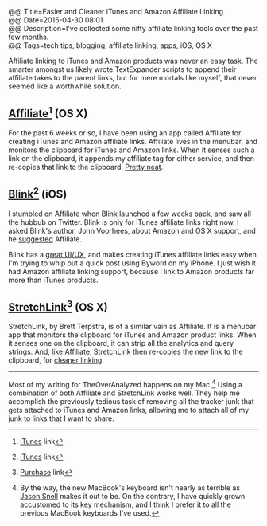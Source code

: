 @@ Title=Easier and Cleaner iTunes and Amazon Affiliate Linking    
@@ Date=2015-04-30 08:01  
@@ Description=I've collected some nifty affiliate linking tools over the past few months.  
@@ Tags=tech tips, blogging, affiliate linking, apps, iOS, OS X  

Affiliate linking to iTunes and Amazon products was never an easy task. The smarter amongst us likely wrote TextExpander scripts to append their affiliate takes to the parent links, but for mere mortals like myself, that never seemed like a worthwhile solution. 

## [Affiliate](http://www.bytesizeapps.net)[^af] (OS X)

For the past 6 weeks or so, I have been using an app called Affiliate for creating iTunes and Amazon affiliate links. Affiliate lives in the menubar, and monitors the clipboard for iTunes and Amazon links. When it senses such a link on the clipboard, it appends my affiliate tag for either service, and then re-copies that link to the clipboard. [Pretty neat](http://www.macstories.net/reviews/quick-itunes-affiliate-link-creation-with-affiliate-for-mac/). 

## [Blink](http://squibner.com/blink)[^bl] (iOS)

I stumbled on Affiliate when Blink launched a few weeks back, and saw all the hubbub on Twitter. Blink is only for iTunes affiliate links right now. I asked Blink's author, John Voorhees, about Amazon and OS X support, and he [suggested](https://twitter.com/johnvoorhees/status/578559560564146176) Affiliate. 

Blink has a [great UI/UX](http://www.macstories.net/reviews/blink-effortless-affiliate-link-generation-on-ios/), and makes creating iTunes affiliate links easy when I'm trying to whip out a quick post using Byword on my iPhone. I just wish it had Amazon affiliate linking support, because I link to Amazon products far more than iTunes products.

## [StretchLink](http://stretchlinkapp.com/)[^sl]  (OS X)

StretchLink, by Brett Terpstra, is of a similar vain as Affiliate. It is a menubar app that monitors the clipboard for iTunes and Amazon product links. When it senses one on the clipboard, it can strip all the analytics and query strings. And, like Affiliate, StretchLink then re-copies the new link to the clipboard, for [cleaner linking](http://www.macstories.net/linked/stretchlink-unshortens-and-cleans-urls-from-your-menu-bar/).

<hr class="small">

Most of my writing for TheOverAnalyzed happens on my Mac.[^btw] Using a combination of both Affiliate and StretchLink works well. They help me accomplish the previously tedious task of removing all the tracker junk that gets attached to iTunes and Amazon links, allowing me to attach all of my junk to links that I want to share. 

[^af]: [iTunes](https://itunes.apple.com/us/app/affiliate/id789724698?at=1l3vx9s) link
[^bl]: [iTunes](https://itunes.apple.com/us/app/blink-better-affiliate-links/id946766863?at=1l3vx9s) link
[^sl]: [Purchase](http://brettterpstra.com/2015/04/28/stretchlink-1-dot-0/) link
[^btw]: By the way, the new MacBook's keyboard isn't nearly as terrible as [Jason Snell](http://sixcolors.com/post/2015/04/the-new-macbook-a-reviewers-notebook/) makes it out to be. On the contrary, I have quickly grown accustomed to its key mechanism, and I think I prefer it to all the previous MacBook keyboards I've used.